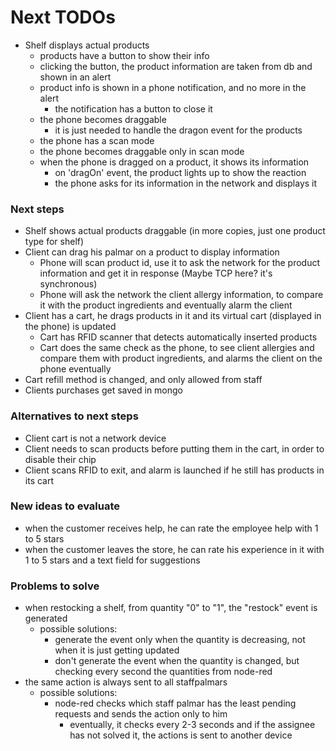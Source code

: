 # Next TODOs
* Shelf displays actual products
  * products have a button to show their info
  * clicking the button, the product information are taken from db and shown in an alert
  * product info is shown in a phone notification, and no more in the alert
    * the notification has a button to close it
  * the phone becomes draggable
    * it is just needed to handle the dragon event for the products
  * the phone has a scan mode
  * the phone becomes draggable only in scan mode
  * when the phone is dragged on a product, it shows its information
    * on 'dragOn' event, the product lights up to show the reaction
    * the phone asks for its information in the network and displays it

### Next steps
* Shelf shows actual products draggable (in more copies, just one product type for shelf)
* Client can drag his palmar on a product to display information
  * Phone will scan product id, use it to ask the network for the product information and 
    get it in response (Maybe TCP here? it's synchronous)
  * Phone will ask the network the client allergy information, to compare it with the 
    product ingredients and eventually alarm the client
* Client has a cart, he drags products in it and its virtual cart (displayed in the phone) 
  is updated
  * Cart has RFID scanner that detects automatically inserted products
  * Cart does the same check as the phone, to see client allergies and compare them with 
    product ingredients, and alarms the client on the phone eventually
* Cart refill method is changed, and only allowed from staff
* Clients purchases get saved in mongo


### Alternatives to next steps
* Client cart is not a network device
* Client needs to scan products before putting them in the cart, in order to disable their 
  chip
* Client scans RFID to exit, and alarm is launched if he still has products in its cart

### New ideas to evaluate
  * when the customer receives help, he can rate the employee help with 1 to 5 stars
  * when the customer leaves the store, he can rate his experience in it with 1 to 5 
    stars and a text field for suggestions 

### Problems to solve
* when restocking a shelf, from quantity "0" to "1", the "restock" event is generated
  * possible solutions:
    * generate the event only when the quantity is decreasing, not when it is just getting updated
    * don't generate the event when the quantity is changed, but checking every second the quantities from node-red
* the same action is always sent to all staffpalmars
  * possible solutions:
    * node-red checks which staff palmar has the least pending requests and sends the 
      action only to him
      * eventually, it checks every 2-3 seconds and if the assignee has not solved it, 
        the actions is sent to another device